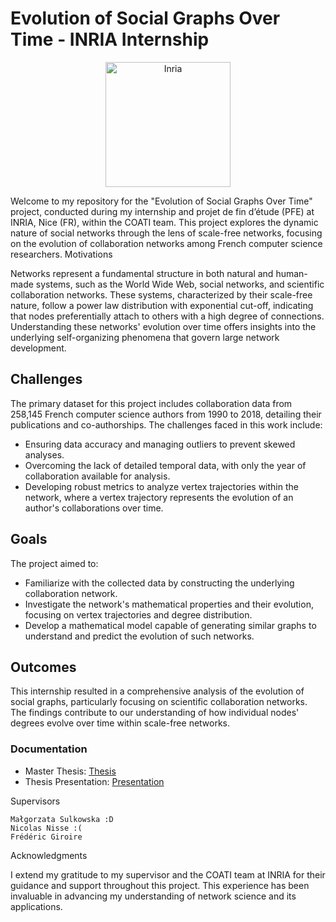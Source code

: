 # Evolution of Social Graphs Over Time - INRIA Internship

<p align="center">
  <img src="https://github.com/LeonardoSer/INRIA_Internship/assets/80627086/d3061216-044d-45fb-83b5-eec7fd769b88" alt="Inria" width="200">
</p>

Welcome to my repository for the "Evolution of Social Graphs Over Time" project, conducted during my internship and projet de fin d’étude (PFE) at INRIA, Nice (FR), within the COATI team. This project explores the dynamic nature of social networks through the lens of scale-free networks, focusing on the evolution of collaboration networks among French computer science researchers.
Motivations

Networks represent a fundamental structure in both natural and human-made systems, such as the World Wide Web, social networks, and scientific collaboration networks. These systems, characterized by their scale-free nature, follow a power law distribution with exponential cut-off, indicating that nodes preferentially attach to others with a high degree of connections. Understanding these networks' evolution over time offers insights into the underlying self-organizing phenomena that govern large network development.

## Challenges

The primary dataset for this project includes collaboration data from 258,145 French computer science authors from 1990 to 2018, detailing their publications and co-authorships. The challenges faced in this work include:

- Ensuring data accuracy and managing outliers to prevent skewed analyses.
- Overcoming the lack of detailed temporal data, with only the year of collaboration available for analysis.
- Developing robust metrics to analyze vertex trajectories within the network, where a vertex trajectory represents the evolution of an author's collaborations over time.

## Goals

The project aimed to:

- Familiarize with the collected data by constructing the underlying collaboration network.
- Investigate the network's mathematical properties and their evolution, focusing on vertex trajectories and degree distribution.
- Develop a mathematical model capable of generating similar graphs to understand and predict the evolution of such networks.

## Outcomes

This internship resulted in a comprehensive analysis of the evolution of social graphs, particularly focusing on scientific collaboration networks. The findings contribute to our understanding of how individual nodes' degrees evolve over time within scale-free networks.

### Documentation
- Master Thesis: [Thesis](thesis.pdf)
- Thesis Presentation: [Presentation](Presentation.pdf)

Supervisors

    Małgorzata Sulkowska :D
    Nicolas Nisse :(
    Frédéric Giroire

Acknowledgments

I extend my gratitude to my supervisor and the COATI team at INRIA for their guidance and support throughout this project. This experience has been invaluable in advancing my understanding of network science and its applications.

